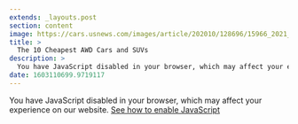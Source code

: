 ```yaml
--- 
extends: _layouts.post 
section: content 
image: https://cars.usnews.com/images/article/202010/128696/15966_2021_Seltos_640x420.jpg 
title: > 
  The 10 Cheapest AWD Cars and SUVs 
description: > 
  You have JavaScript disabled in your browser, which may affect your experience on our website.See how to enable JavaScript 
date: 1603110699.9719117 
--- 
```

<div><a></a><p>You have JavaScript disabled in your browser, which may affect your experience on our website. <a href="https://www.enable-javascript.com/" target="_blank">See how to enable JavaScript</a> </p></div>